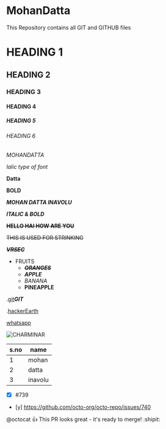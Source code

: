 # MohanDatta
This Repository contains all GIT and GITHUB files
# HEADING 1
## HEADING 2
### HEADING 3
#### HEADING 4
##### HEADING 5
###### HEADING 6

*MOHANDATTA*

*Ialic type of font*

**Datta**

**BOLD**

***MOHAN DATTA INAVOLU***

***ITALIC & BOLD***

~~**HELLO HAI HOW ARE YOU**~~

~~THIS IS USED FOR STRINKING~~

~~***VRSEC***~~

* FRUITS
  * ~~***ORANGES***~~
  * ***APPLE***
  * *BANANA*
  * **PINEAPPLE**
  
  
.[git](https://git-scm.com/)***GIT***

.[hackerEarth](https://www.hackerearth.com)

 [whatsapp](https://web.whatsapp.com)

 ![CHARMINAR](https://indiacurrents.com/wp-content/uploads/2021/08/1599px-The_Charminar_on_a_cloudy_day.jpeg)
 
 s.no|name|
 ----|----|
 1|mohan
 2|datta
 3|inavolu
 - [x] #739
- [y] https://github.com/octo-org/octo-repo/issues/740

@octocat :+1: This PR looks great - it's ready to merge! :shipit:

 
 
 
 







